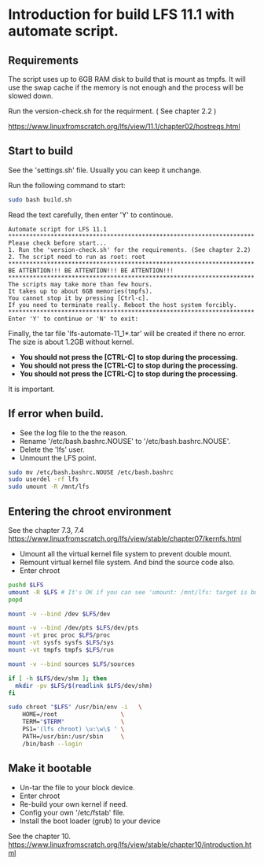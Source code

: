 # Introduction for build LFS 11.1 with automate script.

## Requirements
The script uses up to 6GB RAM disk to build that is mount as tmpfs. It will use the swap cache if the memory is not enough and the process will be slowed down.

Run the version-check.sh for the requirment. ( See chapter 2.2 )

https://www.linuxfromscratch.org/lfs/view/11.1/chapter02/hostreqs.html
## Start to build
See the 'settings.sh' file. Usually you can keep it unchange.

Run the following command to start:
``` bash
sudo bash build.sh
```

Read the text carefully, then enter 'Y' to continoue.
```
Automate script for LFS 11.1
**********************************************************************
Please check before start...
1. Run the 'version-check.sh' for the requirements. (See chapter 2.2)
2. The script need to run as root: root
**********************************************************************
BE ATTENTION!!! BE ATTENTION!!! BE ATTENTION!!!
**********************************************************************
The scripts may take more than few hours.
It takes up to about 6GB memories(tmpfs).
You cannot stop it by pressing [Ctrl-c].
If you need to terminate really. Reboot the host system forcibly.
**********************************************************************
Enter 'Y' to continue or 'N' to exit: 
```
Finally, the tar file 'lfs-automate-11_1*.tar' will be created if there no error.
The size is about 1.2GB without kernel.

- **You should not press the [CTRL-C] to stop during the processing.**
- **You should not press the [CTRL-C] to stop during the processing.**
- **You should not press the [CTRL-C] to stop during the processing.**

It is important.

## If error when build.
- See the log file to the the reason.
- Rename '/etc/bash.bashrc.NOUSE' to '/etc/bash.bashrc.NOUSE'.
- Delete the 'lfs' user.
- Unmount the LFS point.
``` bash
sudo mv /etc/bash.bashrc.NOUSE /etc/bash.bashrc
sudo userdel -rf lfs
sudo umount -R /mnt/lfs
```

## Entering the chroot environment
See the chapter 7.3, 7.4
https://www.linuxfromscratch.org/lfs/view/stable/chapter07/kernfs.html

- Umount all the virtual kernel file system to prevent double mount.
- Remount virtual kernel file system. And bind the source code also.
- Enter chroot
``` bash
pushd $LFS
umount -R $LFS # It's OK if you can see 'umount: /mnt/lfs: target is busy.'.
popd

mount -v --bind /dev $LFS/dev

mount -v --bind /dev/pts $LFS/dev/pts
mount -vt proc proc $LFS/proc
mount -vt sysfs sysfs $LFS/sys
mount -vt tmpfs tmpfs $LFS/run

mount -v --bind sources $LFS/sources

if [ -h $LFS/dev/shm ]; then
  mkdir -pv $LFS/$(readlink $LFS/dev/shm)
fi

sudo chroot "$LFS" /usr/bin/env -i   \
    HOME=/root                  \
    TERM="$TERM"                \
    PS1='(lfs chroot) \u:\w\$ ' \
    PATH=/usr/bin:/usr/sbin     \
    /bin/bash --login
```

## Make it bootable
- Un-tar the file to your block device.
- Enter chroot
- Re-build your own kernel if need.
- Config your own '/etc/fstab' file.
- Install the boot loader (grub) to your device

See the chapter 10.
https://www.linuxfromscratch.org/lfs/view/stable/chapter10/introduction.html
